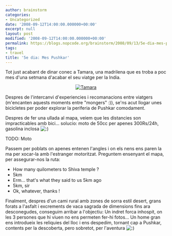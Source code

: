```yaml
---
author: brainstorm
categories:
- Uncategorized
date: '2008-09-12T14:00:00.000000+00:00'
excerpt: null
layout: post
modified: '2008-09-12T14:00:00.000000+00:00'
permalink: https://blogs.nopcode.org/brainstorm/2008/09/13/5e-dia-mes-pushkar/
tags:
- travel
title: '5e dia: Mes Pushkar'
---
```


Tot just acabant de dinar conec a Tamara, una madrilena que es troba a poc mes d'una setmana d'acabar el seu viatge per la India.

<div class='flickr_photo'>
  <center>
    <a href="http://www.flickr.com/photos/rvalls/3033882875/" title="Tamara" target="_blank" class="flickr-image aligncenter"><img src="http://farm4.static.flickr.com/3174/3033882875_ff82bf03bd_m.jpg" alt="Tamara" class="" /></a>
  </center>
</div>

Despres de l'intercanvi d'experiencies i recomanacions entre viatgers (m'encanten aquests moments entre "mongers" :)), se'ns acut llogar unes bicicletes per poder explorar la periferia de Pushkar comodament.

<!--more-->

Despres de fer una ullada al mapa, veiem que les distancies son impracticables amb bici... solucio: moto de 50cc per apenes 300Rs/24h, gasolina inclosa <img src="http://blogs.nopcode.org/brainstorm/wp-includes/images/smilies/icon_smile.gif" alt=":)" class="wp-smiley" /> 

TODO: Moto

Passem per poblats on apenes entenen l'angles i on els nens ens paren la ma per xocar-la amb l'estranger motoritzat. Preguntem ensenyant el mapa, per assegurar-nos la ruta:

- How many quilometers to Shiva temple ?  
- 5km  
- Erm... that's what they said to us 5km ago  
- 5km, sir  
- Ok, whatever, thanks !

Finalment, despres d'un cami rural amb zones de sorra estil desert, grans forats a l'asfalt i excrements de vaca sagrada de dimensions fins ara desconegudes, conseguim arribar a l'objectiu: Un indret forca inhospit, on les 3 persones que hi viuen no ens permeten fer-hi fotos... Un home gran ens introdueix les reliquies del lloc i ens despedim, tornant cap a Pushkar, contents per la descoberta, pero sobretot, per l'aventura <img src="http://blogs.nopcode.org/brainstorm/wp-includes/images/smilies/icon_smile.gif" alt=":)" class="wp-smiley" />